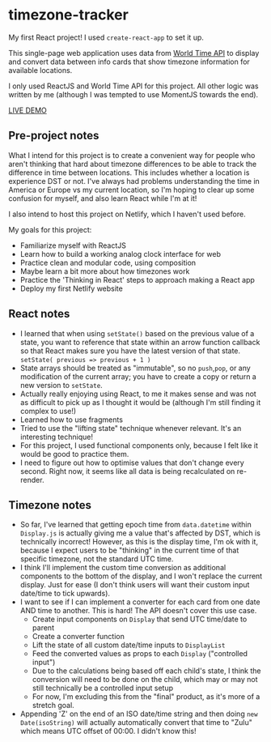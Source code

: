 # timezone-tracker
My first React project! I used `create-react-app` to set it up.

This single-page web application uses data from [World Time API](https://worldtimeapi.org/) to display and convert data between info cards that show timezone information for available locations.

I only used ReactJS and World Time API for this project. All other logic was written by me (although I was tempted to use MomentJS towards the end).

[LIVE DEMO](https://thriving-syrniki-5daa84.netlify.app/)

## Pre-project notes
What I intend for this project is to create a convenient way for people who aren't thinking that hard about timezone differences to be able to track the difference in time between locations. This includes whether a location is experience DST or not. I've always had problems understanding the time in America or Europe vs my current location, so I'm hoping to clear up some confusion for myself, and also learn React while I'm at it!

I also intend to host this project on Netlify, which I haven't used before.

My goals for this project:
- Familiarize myself with ReactJS
- Learn how to build a working analog clock interface for web
- Practice clean and modular code, using composition
- Maybe learn a bit more about how timezones work
- Practice the 'Thinking in React' steps to approach making a React app
- Deploy my first Netlify website

## React notes
- I learned that when using `setState()` based on the previous value of a state, you want to reference that state within an arrow function callback so that React makes sure you have the latest version of that state. `setState( previous => previous + 1 )`
- State arrays should be treated as "immutable", so no `push`,`pop`, or any modification of the current array; you have to create a copy or return a new version to `setState`.
- Actually really enjoying using React, to me it makes sense and was not as difficult to pick up as I thought it would be (although I'm still finding it complex to use!)
- Learned how to use fragments
- Tried to use the "lifting state" technique whenever relevant. It's an interesting technique!
- For this project, I used functional components only, because I felt like it would be good to practice them.
- I need to figure out how to optimise values that don't change every second. Right now, it seems like all data is being recalculated on re-render.

## Timezone notes
- So far, I've learned that getting epoch time from `data.datetime` within `Display.js` is actually giving me a value that's affected by DST, which is technically incorrect! However, as this is the display time, I'm ok with it, because I expect users to be "thinking" in the current time of that specific timezone, not the standard UTC time.
- I think I'll implement the custom time conversion as additional components to the bottom of the display, and I won't replace the current display. Just for ease (I don't think users will want their custom input date/time to tick upwards).
- I want to see if I can implement a converter for each card from one date AND time to another. This is hard! The API doesn't cover this use case.
    - Create input components on `Display` that send UTC time/date to parent
    - Create a converter function
    - Lift the state of all custom date/time inputs to `DisplayList`
    - Feed the converted values as props to each `Display` ("controlled input")
    - Due to the calculations being based off each child's state, I think the conversion will need to be done on the child, which may or may not still technically be a controlled input setup
    - For now, I'm excluding this from the "final" product, as it's more of a stretch goal.
- Appending 'Z' on the end of an ISO date/time string and then doing `new Date(isoString)` will actually automatically convert that time to "Zulu" which means UTC offset of 00:00. I didn't know this!